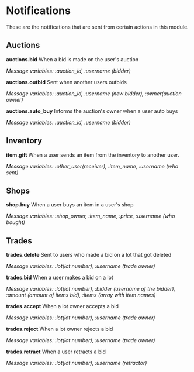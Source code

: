 # Notifications

These are the notifications that are sent from certain actions in this module.

## Auctions
**auctions.bid**
When a bid is made on the user's auction

*Message variables: :auction_id, :username (bidder)*

**auctions.outbid**
Sent when another users outbids

*Message variables: :auction_id, :username (new bidder), :owner(auction owner)*

**auctions.auto_buy**
Informs the auction's owner when a user auto buys

*Message variables: :auction_id, :username (bidder)*

## Inventory
**item.gift**
When a user sends an item from the inventory to another user.

*Message variables: :other_user(receiver), :item_name, :username (who sent)*

## Shops
**shop.buy**
When a user buys an item in a user's shop

*Message variables: :shop_owner, :item_name, :price, :username (who bought)*

## Trades
**trades.delete**
Sent to users who made a bid on a lot that got deleted

*Message variables: :lot(lot number), :username (trade owner)*

**trades.bid**
When a user makes a bid on a lot

*Message variables: :lot(lot number), :bidder (username of the bidder), :amount (amount of items bid), :items (array with item names)*

**trades.accept**
When a lot owner accepts a bid

*Message variables: :lot(lot number), :username (trade owner)*

**trades.reject**
When a lot owner rejects a bid

*Message variables: :lot(lot number), :username (trade owner)*

**trades.retract**
When a user retracts a bid

*Message variables: :lot(lot number), :username (retractor)*